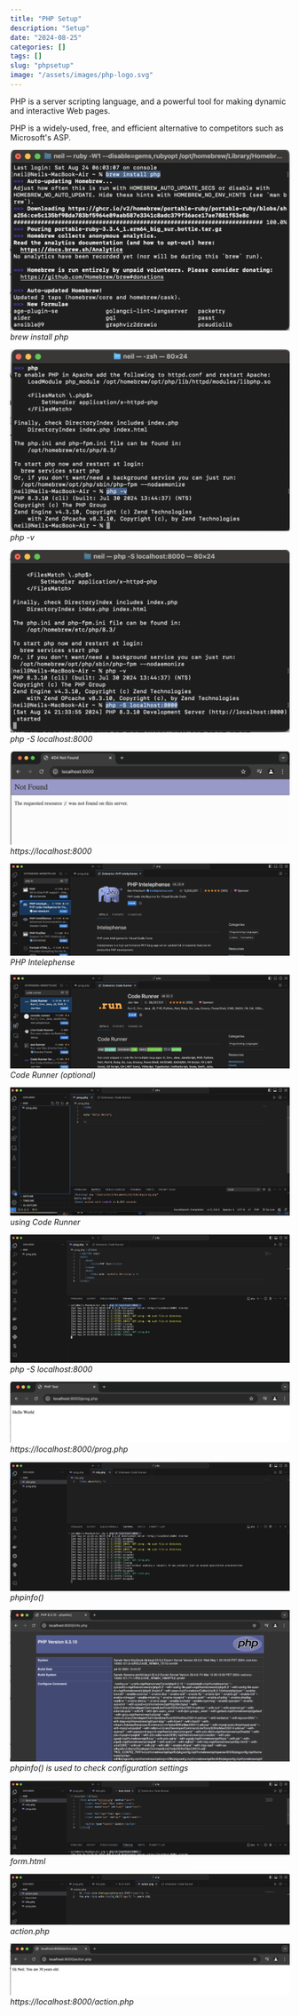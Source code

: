 ```yaml
---
title: "PHP Setup"
description: "Setup"
date: "2024-08-25"
categories: []
tags: []
slug: "phpsetup"
image: "/assets/images/php-logo.svg"
---
```



PHP is a server scripting language, and a powerful tool for making dynamic and interactive Web pages.

PHP is a widely-used, free, and efficient alternative to competitors such as Microsoft's ASP.

![](/assets/images/phpsetup/screenshot-2024-08-24-at-9.31.34pm-1146x740.png)
*brew install php*

![](/assets/images/phpsetup/screenshot-2024-08-24-at-9.33.26pm-1144x742.png)
*php -v*

![](/assets/images/phpsetup/screenshot-2024-08-24-at-9.34.08pm-1142x746.png)
*php -S localhost:8000*

![](/assets/images/phpsetup/screenshot-2024-08-24-at-9.34.43pm-1736x580.png)
*https://localhost:8000*

![](/assets/images/phpsetup/screenshot-2024-08-24-at-9.39.18pm-1831x604.png)
*PHP Intelephense*

![](/assets/images/phpsetup/screenshot-2024-08-24-at-9.40.15pm-1831x614.png)
*Code Runner (optional)*

![](/assets/images/phpsetup/screenshot-2024-08-24-at-9.42.37pm-1831x837.png)
*using Code Runner*

![](/assets/images/phpsetup/screenshot-2024-08-24-at-10.30.13pm-1831x841.png)
*php -S localhost:8000*

![](/assets/images/phpsetup/screenshot-2024-08-24-at-10.30.40pm-1831x398.png)
*https://localhost:8000/prog.php*

![](/assets/images/phpsetup/screenshot-2024-08-24-at-10.32.05pm-1831x846.png)
*phpinfo()*

![](/assets/images/phpsetup/screenshot-2024-08-24-at-10.32.25pm-1831x991.png)
*phpinfo() is used to check configuration settings*

![](/assets/images/phpsetup/screenshot-2024-08-24-at-10.34.44pm-1831x489.png)
*form.html*

![](/assets/images/phpsetup/screenshot-2024-08-24-at-10.36.11pm-1831x336.png)
*action.php*

![](/assets/images/phpsetup/screenshot-2024-08-24-at-10.36.30pm-1831x339.png)
*https://localhost:8000/action.php*
